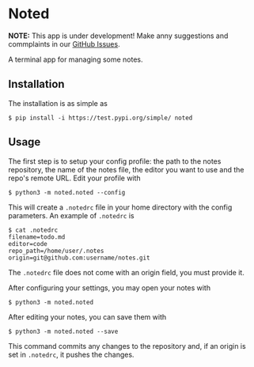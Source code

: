 # Noted

**NOTE:** This app is under development! Make anny suggestions and commplaints in our [GitHub Issues](https://github.com/joaoreboucas1/noted/issues).

A terminal app for managing some notes.

## Installation

The installation is as simple as

```
$ pip install -i https://test.pypi.org/simple/ noted
```

## Usage

The first step is to setup your config profile: the path to the notes repository, the name of the notes file, the editor you want to use and the repo's remote URL. Edit your profile with
 
```
$ python3 -m noted.noted --config
```

This will create a `.notedrc` file in your home directory with the config parameters. An example of `.notedrc` is

```
$ cat .notedrc
filename=todo.md
editor=code
repo_path=/home/user/.notes
origin=git@github.com:username/notes.git
```

The `.notedrc` file does not come with an origin field, you must provide it.

After configuring your settings, you may open your notes with

```
$ python3 -m noted.noted
```

After editing your notes, you can save them with

```
$ python3 -m noted.noted --save
```

This command commits any changes to the repository and, if an origin is set in `.notedrc`, it pushes the changes.